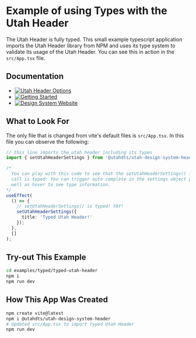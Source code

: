 # Example of using Types with the Utah Header
The Utah Header is fully typed. This small example typescript application imports the Utah Header library from NPM and uses its type system to validate its usage of the Utah Header. You can see this in action in the `src/App.tsx` file.

## Documentation

- [![Utah Header Options](https://img.shields.io/badge/Utah_Header_Options_Documentation-blue)](https://designsystem.utah.gov/library/patterns/utahHeader)
- [![Getting Started](https://img.shields.io/badge/Getting%20Started-blue)](https://designsystem.utah.gov/resources/gettingStarted)
- [![Design System Website](https://img.shields.io/badge/Design%20System%20Website-blue)](https://designsystem.utah.gov)

## What to Look For
The only file that is changed from vite's default files is  `src/App.tsx`. In this file you can observe the following:

```typescript
// this line imports the utah header including its types
import { setUtahHeaderSettings } from '@utahdts/utah-design-system-header';
```

```typescript
/* 
  You can play with this code to see that the setUtahHeaderSettings() function 
  call is typed: You can trigger auto complete in the settings object parameter as 
  well as hover to see type information.
*/
useEffect(
  () => {
    // setUtahHeaderSettings() is typed! YAY!
    setUtahHeaderSettings({
      title: 'Typed Utah Header!'
    });
  },
  []
);

```


## Try-out This Example

```bash
cd examples/typed/typed-utah-header
npm i
npm run dev
```

## How This App Was Created
```bash
npm create vite@latest
npm i @utahdts/utah-design-system-header
# Updated src/App.tsx to import typed Utah Header
npm run dev
```
